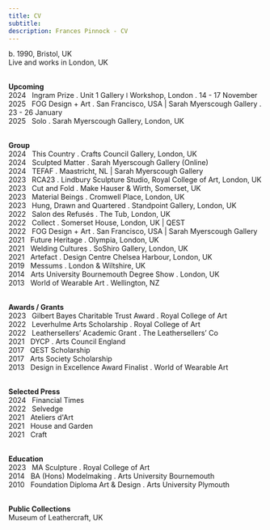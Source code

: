 ```yaml
---
title: CV
subtitle: 
description: Frances Pinnock - CV
---
```



b. 1990, Bristol, UK  
Live and works in London, UK  
<br />  

**Upcoming**  
2024&nbsp;&nbsp;&nbsp;Ingram Prize . Unit 1 Gallery ǀ Workshop, London . 14 - 17 November  
2025&nbsp;&nbsp;&nbsp;FOG Design + Art . San Francisco, USA | Sarah Myerscough Gallery . 23 - 26 January  
2025&nbsp;&nbsp;&nbsp;Solo . Sarah Myerscough Gallery, London, UK  
<br />  

**Group**  
2024&nbsp;&nbsp;&nbsp;This Country . Crafts Council Gallery, London, UK  
2024&nbsp;&nbsp;&nbsp;Sculpted Matter . Sarah Myerscough Gallery (Online)  
2024&nbsp;&nbsp;&nbsp;TEFAF . Maastricht, NL | Sarah Myerscough Gallery  
2023&nbsp;&nbsp;&nbsp;RCA23 . Lindbury Sculpture Studio, Royal College of Art, London, UK  
2023&nbsp;&nbsp;&nbsp;Cut and Fold . Make Hauser & Wirth, Somerset, UK  
2023&nbsp;&nbsp;&nbsp;Material Beings . Cromwell Place, London, UK  
2023&nbsp;&nbsp;&nbsp;Hung, Drawn and Quartered . Standpoint Gallery, London, UK  
2022&nbsp;&nbsp;&nbsp;Salon des Refusés . The Tub, London, UK  
2022&nbsp;&nbsp;&nbsp;Collect . Somerset House, London, UK | QEST  
2022&nbsp;&nbsp;&nbsp;FOG Design + Art . San Francisco, USA | Sarah Myerscough Gallery   
2021&nbsp;&nbsp;&nbsp;Future Heritage . Olympia, London, UK  
2021&nbsp;&nbsp;&nbsp;Welding Cultures . SoShiro Gallery, London, UK  
2021&nbsp;&nbsp;&nbsp;Artefact . Design Centre Chelsea Harbour, London, UK  
2019&nbsp;&nbsp;&nbsp;Messums . London & Wiltshire, UK  
2014&nbsp;&nbsp;&nbsp;Arts University Bournemouth Degree Show . London, UK  
2013&nbsp;&nbsp;&nbsp;World of Wearable Art . Wellington, NZ  
<br />  

**Awards / Grants**  
2023&nbsp;&nbsp;&nbsp;Gilbert Bayes Charitable Trust Award . Royal College of Art  
2022&nbsp;&nbsp;&nbsp;Leverhulme Arts Scholarship . Royal College of Art  
2022&nbsp;&nbsp;&nbsp;Leathersellers’ Academic Grant . The Leathersellers’ Co  
2021&nbsp;&nbsp;&nbsp;DYCP . Arts Council England  
2017&nbsp;&nbsp;&nbsp;QEST Scholarship   
2017&nbsp;&nbsp;&nbsp;Arts Society Scholarship  
2013&nbsp;&nbsp;&nbsp;Design in Excellence Award Finalist . World of Wearable Art  
<br />  

**Selected Press**  
2024&nbsp;&nbsp;&nbsp;Financial Times  
2022&nbsp;&nbsp;&nbsp;Selvedge  
2021&nbsp;&nbsp;&nbsp;Ateliers d'Art  
2021&nbsp;&nbsp;&nbsp;House and Garden  
2021&nbsp;&nbsp;&nbsp;Craft  
<br />  

**Education**  
2023&nbsp;&nbsp;&nbsp;MA Sculpture . Royal College of Art  
2014&nbsp;&nbsp;&nbsp;BA (Hons) Modelmaking . Arts University Bournemouth  
2010&nbsp;&nbsp;&nbsp;Foundation Diploma Art & Design . Arts University Plymouth  
<br />  

**Public Collections**  
Museum of Leathercraft, UK

  










 



  










 











